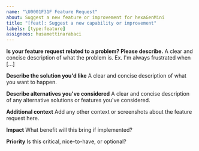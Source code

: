 ```yaml
---
name: "\U0001F31F Feature Request"
about: Suggest a new feature or improvement for hexaGenMini
title: "[feat]: Suggest a new capability or improvement"
labels: [type:feature]
assignees: husamettinarabaci
---
```


**Is your feature request related to a problem? Please describe.**
A clear and concise description of what the problem is. Ex. I'm always frustrated when [...]

**Describe the solution you'd like**
A clear and concise description of what you want to happen.

**Describe alternatives you've considered**
A clear and concise description of any alternative solutions or features you've considered.

**Additional context**
Add any other context or screenshots about the feature request here.

**Impact**
What benefit will this bring if implemented?

**Priority**
Is this critical, nice-to-have, or optional?
